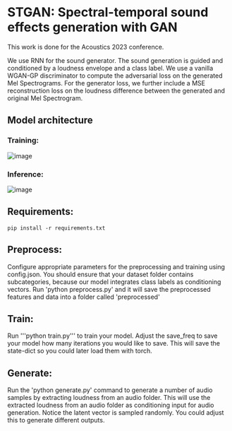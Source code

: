 # STGAN: Spectral-temporal sound effects generation with GAN
This work is done for the Acoustics 2023 conference. 

We use RNN for the sound generator. The sound generation is guided and conditioned by a loudness envelope and a class label. We use a vanilla WGAN-GP discriminator to compute the adversarial loss on the generated Mel Spectrograms. 
For the generator loss, we further include a MSE reconstruction loss on the loudness difference between the generated and original Mel Spectrogram.

## Model architecture
### Training: 
![image](https://github.com/Reinliu/STGAN/assets/50271800/c10154bb-d875-4c29-904d-0f1eb675ee9c)

### Inference:
![image](https://github.com/Reinliu/STGAN/assets/50271800/aaecfb15-64e7-41ff-8ae4-c70f4b59976f)


## Requirements:
~~~
pip install -r requirements.txt
~~~

## Preprocess:
Configure appropriate parameters for the preprocessing and training using config.json.
You should ensure that your dataset folder contains subcategories, because our model integrates class labels as conditioning vectors.
Run 'python preprocess.py' and it will save the preprocessed features and data into a folder called 'preprocessed'

## Train:
Run 
'''python train.py'''
to train your model. 
Adjust the save_freq to save your model how many iterations you would like to save.
This will save the state-dict so you could later load them with torch.

## Generate:
Run the 'python generate.py' command to generate a number of audio samples by extracting loudness from an audio folder.
This will use the extracted loudness from an audio folder as conditioning input for audio generation. Notice the latent vector is sampled randomly. You could adjust this to generate different outputs.

